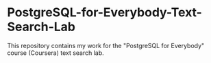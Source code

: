 # PostgreSQL-for-Everybody-Text-Search-Lab
This repository contains my work for the "PostgreSQL for Everybody" course (Coursera) text search lab.
